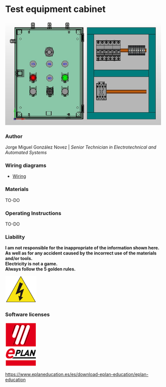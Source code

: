 # Test equipment cabinet

<img src="pictures/vista-3d.jpg" width="500"/>
  
### Author
Jorge Miguel González Novez  |  _Senior Technician in Electrotechnical and Automated Systems_

### Wiring diagrams  
- [Wiring](./documents/plano-electrico-v1.pdf)

### Materials  

TO-DO

### Operating Instructions  

TO-DO

### Liability

**I am not responsible for the inappropriate of the information shown here.  
As well as for any accident caused by the incorrect use of the materials and/or tools.  
Electricity is not a game.  
Always follow the 5 golden rules.**

<img src="pictures/risk.png" width="100"/>
  
### Software licenses

<img src="pictures/logo-eplan.png" width="100"/> 

<https://www.eplaneducation.es/es/download-eplan-education/eplan-education>  

